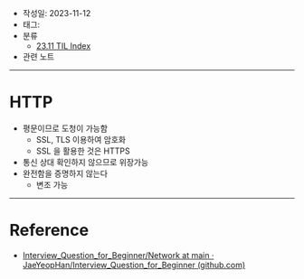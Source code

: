 - 작성일: 2023-11-12
- 태그: 
- 분류
    - [23.11 TIL Index](23.11%20TIL%20Index.md)
- 관련 노트

---

# HTTP

- 평문이므로 도청이 가능함
    - SSL, TLS 이용하여 암호화
    - SSL 을 활용한 것은 HTTPS
- 통신 상대 확인하지 않으므로 위장가능
- 완전함을 증명하지 않는다
    - 변조 가능


---

# Reference

- [Interview_Question_for_Beginner/Network at main · JaeYeopHan/Interview_Question_for_Beginner (github.com)](https://github.com/JaeYeopHan/Interview_Question_for_Beginner/tree/main/Network#dns-round-robin-%EB%B0%A9%EC%8B%9D%EC%9D%98-%EB%AC%B8%EC%A0%9C%EC%A0%90)